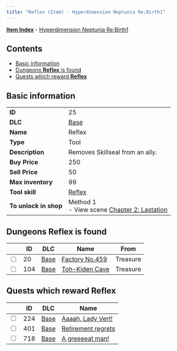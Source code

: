 ```yaml
---
title: "Reflex (Item) - Hyperdimension Neptunia Re;Birth1"
---
```


[**Item Index**](/neptunia/rb1/item/index.html) - [Hyperdimension Neptunia Re;Birth1](/neptunia/rb1)

## Contents

- [Basic information](#basic-information)
- [Dungeons **Reflex** is found](#dungeons-reflex-is-found)
- [Quests which reward **Reflex**](#quests-which-reward-reflex)

## Basic information

|   |   |
| -- | -- |
| **ID** | 25 |
| **DLC** | [Base](/neptunia/rb1/dlc/1-base.html) |
| **Name** | Reflex |
| **Type** | Tool |
| **Description** | Removes Skillseal from an ally. |
| **Buy Price** | 250 |
| **Sell Price** | 50 |
| **Max inventory** | 99 |
| **Tool skill** | [Reflex](/neptunia/rb1/skill/1-10025-reflex.html) |
| **To unlock in shop** | Method 1<br />- View scene [Chapter 2: Lastation](/neptunia/rb1/scene/1-202-chapter-2-lastation.html) |

## Dungeons **Reflex** is found

|    | ID | DLC | Name | From |
| -- | -- | --- | ---- | ---- |
| <input type="checkbox" id="rb1-dungeon-1-20" class="trackbox" /> | 20 | [Base](/neptunia/rb1/dlc/1-base.html) | [Factory No.459](/neptunia/rb1/dungeon/1-20-factory-no-459.html) | Treasure |
| <input type="checkbox" id="rb1-dungeon-1-104" class="trackbox" /> | 104 | [Base](/neptunia/rb1/dlc/1-base.html) | [Toh-Kiden Cave](/neptunia/rb1/dungeon/1-104-toh-kiden-cave.html) | Treasure |

## Quests which reward **Reflex**

|    | ID | DLC | Name |
| -- | -- | --- | ---- |
| <input type="checkbox" id="rb1-quest-1-224" class="trackbox" /> | 224 | [Base](/neptunia/rb1/dlc/1-base.html) | [Aaaah, Lady Vert!](/neptunia/rb1/quest/1-224-aaaah-lady-vert.html) |
| <input type="checkbox" id="rb1-quest-1-401" class="trackbox" /> | 401 | [Base](/neptunia/rb1/dlc/1-base.html) | [Retirement regrets](/neptunia/rb1/quest/1-401-retirement-regrets.html) |
| <input type="checkbox" id="rb1-quest-1-718" class="trackbox" /> | 718 | [Base](/neptunia/rb1/dlc/1-base.html) | [A greeeeat man!](/neptunia/rb1/quest/1-718-a-greeeeat-man.html) |